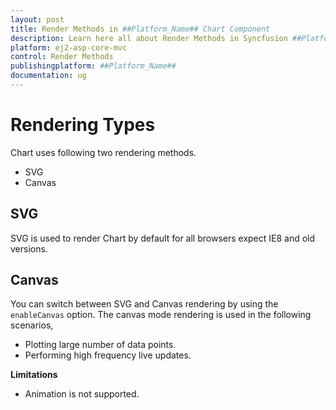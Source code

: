 ```yaml
---
layout: post
title: Render Methods in ##Platform_Name## Chart Component
description: Learn here all about Render Methods in Syncfusion ##Platform_Name## Chart component and more.
platform: ej2-asp-core-mvc
control: Render Methods
publishingplatform: ##Platform_Name##
documentation: ug
---
```


<!-- markdownlint-disable MD036 -->

# Rendering Types

Chart uses following two rendering methods.

* SVG
* Canvas

## SVG

SVG is used to render Chart by default for all browsers expect IE8 and old versions.

## Canvas

You can switch between SVG and Canvas rendering by using the `enableCanvas` option. The canvas mode rendering is used in the following scenarios,

* Plotting large number of data points.
* Performing high frequency live updates.

**Limitations**

* Animation is not supported.